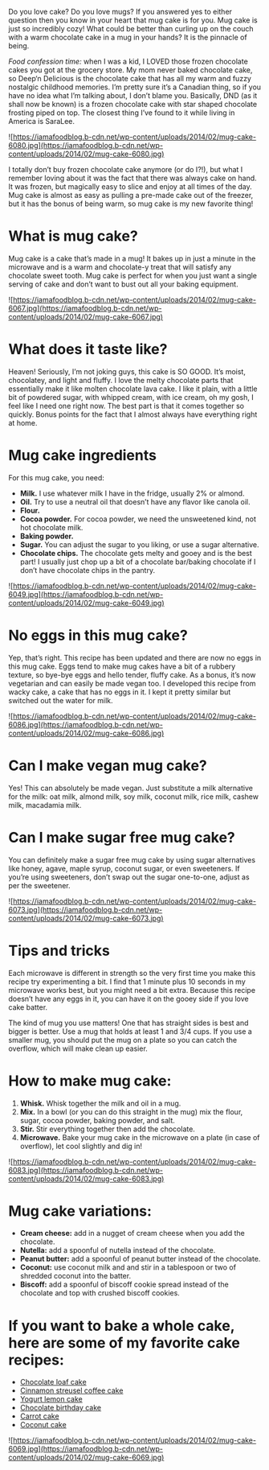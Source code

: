 Do you love cake? Do you love mugs? If you answered yes to either question then you know in your heart that mug cake is for you. Mug cake is just so incredibly cozy! What could be better than curling up on the couch with a warm chocolate cake in a mug in your hands? It is the pinnacle of being.

*Food confession time:* when I was a kid, I LOVED those frozen chocolate cakes you got at the grocery store. My mom never baked chocolate cake, so Deep‘n Delicious is the chocolate cake that has all my warm and fuzzy nostalgic childhood memories. I’m pretty sure it’s a Canadian thing, so if you have no idea what I’m talking about, I don’t blame you. Basically, DND (as it shall now be known) is a frozen chocolate cake with star shaped chocolate frosting piped on top. The closest thing I’ve found to it while living in America is SaraLee.

![https://iamafoodblog.b-cdn.net/wp-content/uploads/2014/02/mug-cake-6080.jpg](https://iamafoodblog.b-cdn.net/wp-content/uploads/2014/02/mug-cake-6080.jpg)

I totally don’t buy frozen chocolate cake anymore (or do I?!), but what I remember loving about it was the fact that there was always cake on hand. It was frozen, but magically easy to slice and enjoy at all times of the day. Mug cake is almost as easy as pulling a pre-made cake out of the freezer, but it has the bonus of being warm, so mug cake is my new favorite thing!

# **What is mug cake?**

Mug cake is a cake that’s made in a mug! It bakes up in just a minute in the microwave and is a warm and chocolate-y treat that will satisfy any chocolate sweet tooth. Mug cake is perfect for when you just want a single serving of cake and don’t want to bust out all your baking equipment.

![https://iamafoodblog.b-cdn.net/wp-content/uploads/2014/02/mug-cake-6067.jpg](https://iamafoodblog.b-cdn.net/wp-content/uploads/2014/02/mug-cake-6067.jpg)

# **What does it taste like?**

Heaven! Seriously, I’m not joking guys, this cake is SO GOOD. It’s moist, chocolatey, and light and fluffy. I love the melty chocolate parts that essentially make it like molten chocolate lava cake. I like it plain, with a little bit of powdered sugar, with whipped cream, with ice cream, oh my gosh, I feel like I need one right now. The best part is that it comes together so quickly. Bonus points for the fact that I almost always have everything right at home.

# **Mug cake ingredients**

For this mug cake, you need:

- **Milk.** I use whatever milk I have in the fridge, usually 2% or almond.
- **Oil.** Try to use a neutral oil that doesn’t have any flavor like canola oil.
- **Flour.**
- **Cocoa powder.** For cocoa powder, we need the unsweetened kind, not hot chocolate milk.
- **Baking powder.**
- **Sugar.** You can adjust the sugar to you liking, or use a sugar alternative.
- **Chocolate chips.** The chocolate gets melty and gooey and is the best part! I usually just chop up a bit of a chocolate bar/baking chocolate if I don’t have chocolate chips in the pantry.

![https://iamafoodblog.b-cdn.net/wp-content/uploads/2014/02/mug-cake-6049.jpg](https://iamafoodblog.b-cdn.net/wp-content/uploads/2014/02/mug-cake-6049.jpg)

# **No eggs in this mug cake?**

Yep, that’s right. This recipe has been updated and there are now no eggs in this mug cake. Eggs tend to make mug cakes have a bit of a rubbery texture, so bye-bye eggs and hello tender, fluffy cake. As a bonus, it’s now vegetarian and can easily be made vegan too. I developed this recipe from wacky cake, a cake that has no eggs in it. I kept it pretty similar but switched out the water for milk.

![https://iamafoodblog.b-cdn.net/wp-content/uploads/2014/02/mug-cake-6086.jpg](https://iamafoodblog.b-cdn.net/wp-content/uploads/2014/02/mug-cake-6086.jpg)

# **Can I make vegan mug cake?**

Yes! This can absolutely be made vegan. Just substitute a milk alternative for the milk: oat milk, almond milk, soy milk, coconut milk, rice milk, cashew milk, macadamia milk.

# **Can I make sugar free mug cake?**

You can definitely make a sugar free mug cake by using sugar alternatives like honey, agave, maple syrup, coconut sugar, or even sweeteners. If you’re using sweeteners, don’t swap out the sugar one-to-one, adjust as per the sweetener.

![https://iamafoodblog.b-cdn.net/wp-content/uploads/2014/02/mug-cake-6073.jpg](https://iamafoodblog.b-cdn.net/wp-content/uploads/2014/02/mug-cake-6073.jpg)

# **Tips and tricks**

Each microwave is different in strength so the very first time you make this recipe try experimenting a bit. I find that 1 minute plus 10 seconds in my microwave works best, but you might need a bit extra. Because this recipe doesn’t have any eggs in it, you can have it on the gooey side if you love cake batter.

The kind of mug you use matters! One that has straight sides is best and bigger is better. Use a mug that holds at least 1 and 3/4 cups. If you use a smaller mug, you should put the mug on a plate so you can catch the overflow, which will make clean up easier.

# **How to make mug cake:**

1. **Whisk.** Whisk together the milk and oil in a mug.
2. **Mix.** In a bowl (or you can do this straight in the mug) mix the flour, sugar, cocoa powder, baking powder, and salt.
3. **Stir.** Stir everything together then add the chocolate.
4. **Microwave.** Bake your mug cake in the microwave on a plate (in case of overflow), let cool slightly and dig in!

![https://iamafoodblog.b-cdn.net/wp-content/uploads/2014/02/mug-cake-6083.jpg](https://iamafoodblog.b-cdn.net/wp-content/uploads/2014/02/mug-cake-6083.jpg)

# **Mug cake variations:**

- **Cream cheese:** add in a nugget of cream cheese when you add the chocolate.
- **Nutella:** add a spoonful of nutella instead of the chocolate.
- **Peanut butter:** add a spoonful of peanut butter instead of the chocolate.
- **Coconut:** use coconut milk and and stir in a tablespoon or two of shredded coconut into the batter.
- **Biscoff:** add a spoonful of biscoff cookie spread instead of the chocolate and top with crushed biscoff cookies.

# **If you want to bake a whole cake, here are some of my favorite cake recipes:**

- [Chocolate loaf cake](https://iamafoodblog.com/small-batch-mini-chocolate-loaf-cake-recipe/)
- [Cinnamon streusel coffee cake](https://iamafoodblog.com/small-batch-copycat-cinnamon-streusel-starbucks-coffee-cake-recipe/)
- [Yogurt lemon cake](https://iamafoodblog.com/small-batch-sundays-french-yogurt-lemon-loaf-cake/)
- [Chocolate birthday cake](https://iamafoodblog.com/classic-chocolate-birthday-cake/)
- [Carrot cake](https://iamafoodblog.com/carrot-loaf-recipe/)
- [Coconut cake](https://iamafoodblog.com/small-batch-triple-coconut-loaf/)

![https://iamafoodblog.b-cdn.net/wp-content/uploads/2014/02/mug-cake-6069.jpg](https://iamafoodblog.b-cdn.net/wp-content/uploads/2014/02/mug-cake-6069.jpg)
